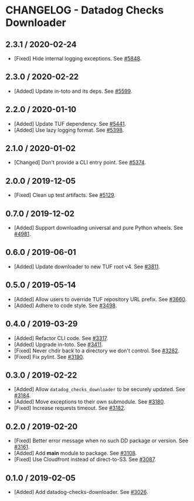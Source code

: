 # CHANGELOG - Datadog Checks Downloader

## 2.3.1 / 2020-02-24

* [Fixed] Hide internal logging exceptions. See [#5848](https://github.com/DataDog/integrations-core/pull/5848).

## 2.3.0 / 2020-02-22

* [Added] Update in-toto and its deps. See [#5599](https://github.com/DataDog/integrations-core/pull/5599).

## 2.2.0 / 2020-01-10

* [Added] Update TUF dependency. See [#5441](https://github.com/DataDog/integrations-core/pull/5441).
* [Added] Use lazy logging format. See [#5398](https://github.com/DataDog/integrations-core/pull/5398).

## 2.1.0 / 2020-01-02

* [Changed] Don't provide a CLI entry point. See [#5374](https://github.com/DataDog/integrations-core/pull/5374).

## 2.0.0 / 2019-12-05

* [Fixed] Clean up test artifacts. See [#5129](https://github.com/DataDog/integrations-core/pull/5129).

## 0.7.0 / 2019-12-02

* [Added] Support downloading universal and pure Python wheels. See [#4981](https://github.com/DataDog/integrations-core/pull/4981).

## 0.6.0 / 2019-06-01

* [Added] Update downloader to new TUF root v4. See [#3811](https://github.com/DataDog/integrations-core/pull/3811).

## 0.5.0 / 2019-05-14

* [Added] Allow users to override TUF repository URL prefix. See [#3660](https://github.com/DataDog/integrations-core/pull/3660).
* [Added] Adhere to code style. See [#3498](https://github.com/DataDog/integrations-core/pull/3498).

## 0.4.0 / 2019-03-29

* [Added] Refactor CLI code. See [#3317](https://github.com/DataDog/integrations-core/pull/3317).
* [Added] Upgrade in-toto. See [#3411](https://github.com/DataDog/integrations-core/pull/3411).
* [Fixed] Never chdir back to a directory we don't control. See [#3282](https://github.com/DataDog/integrations-core/pull/3282).
* [Fixed] Fix pylint. See [#3190](https://github.com/DataDog/integrations-core/pull/3190).

## 0.3.0 / 2019-02-22

* [Added] Allow `datadog_checks_downloader` to be securely updated. See [#3184](https://github.com/DataDog/integrations-core/pull/3184).
* [Added] Move exceptions to their own submodule. See [#3180](https://github.com/DataDog/integrations-core/pull/3180).
* [Fixed] Increase requests timeout. See [#3182](https://github.com/DataDog/integrations-core/pull/3182).

## 0.2.0 / 2019-02-20

* [Fixed] Better error message when no such DD package or version. See [#3161](https://github.com/DataDog/integrations-core/pull/3161).
* [Added] Add __main__ module to package. See [#3108](https://github.com/DataDog/integrations-core/pull/3108).
* [Fixed] Use Cloudfront instead of direct-to-S3. See [#3087](https://github.com/DataDog/integrations-core/pull/3087).

## 0.1.0 / 2019-02-05

* [Added] Add datadog-checks-downloader. See [#3026](https://github.com/DataDog/integrations-core/pull/3026).
